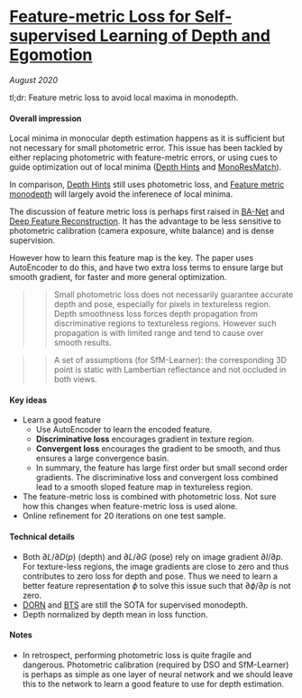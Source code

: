 # [Feature-metric Loss for Self-supervised Learning of Depth and Egomotion](https://arxiv.org/abs/2007.10603)

_August 2020_

tl;dr: Feature metric loss to avoid local maxima in monodepth.

#### Overall impression
Local minima in monocular depth estimation happens as it is sufficient but not necessary for small photometric error. This issue has been tackled by either replacing photometric with feature-metric errors, or using cues to guide optimization out of local minima ([Depth Hints](depth_hints.md) and [MonoResMatch](monoresmatch.md)). 

In comparison, [Depth Hints](depth_hints.md) still uses photometric loss, and [Feature metric monodepth](feature_metric.md) will largely avoid the inferenece of local minima.

The discussion of feature metric loss is perhaps first raised in [BA-Net](banet.md) and [Deep Feature Reconstruction](depth_vo_feat.md). It has the advantage to be less sensitive to photometric calibration (camera exposure, white balance) and is dense supervision. 

However how to learn this feature map is the key. The paper uses AutoEncoder to do this, and have two extra loss terms to ensure large but smooth gradient, for faster and more general optimization. 

>> Small photometric loss does not necessarily guarantee accurate depth and pose, especially for pixels in textureless region. Depth smoothness loss forces depth propagation from discriminative regions to textureless regions. However such propagation is with limited range and tend to cause over smooth results. 

>> A set of assumptions (for SfM-Learner): the corresponding 3D point is static with Lambertian reflectance and not occluded in both views. 

#### Key ideas
- Learn a good feature
	- Use AutoEncoder to learn the encoded feature. 
	- **Discriminative loss** encourages gradient in texture region.
	- **Convergent loss** encourages the gradient to be smooth, and thus ensures a large convergence basin. 
	- In summary, the feature has large first order but small second order gradients. The discriminative loss and convergent loss combined lead to a smooth sloped feature map in textureless region.
- The feature-metric loss is combined with photometric loss. Not sure how this changes when feature-metric loss is used alone.
- Online refinement for 20 iterations on one test sample.

#### Technical details
- Both $\partial L/\partial D(p)$ (depth) and $\partial L/\partial G$ (pose) rely on image gradient $\partial I/\partial p$. For texture-less regions, the image gradients are close to zero and thus contributes to zero loss for depth and pose. Thus we need to learn a better feature representation $\phi$ to solve this issue such that $\partial \phi/\partial p$ is not zero.
- [DORN](dorn.md) and [BTS]() are still the SOTA for supervised monodepth.
- Depth normalized by depth mean in loss function.

#### Notes
- In retrospect, performing photometric loss is quite fragile and dangerous. Photometric calibration (required by DSO and SfM-Learner) is perhaps as simple as one layer of neural network and we should leave this to the network to learn a good feature to use for depth estimation.

